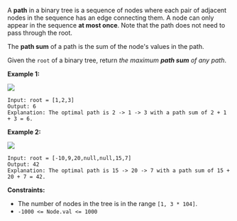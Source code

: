 A **path** in a binary tree is a sequence of nodes where each pair of adjacent
nodes in the sequence has an edge connecting them. A node can only appear in
the sequence **at most once**. Note that the path does not need to pass
through the root.

The **path sum** of a path is the sum of the node's values in the path.

Given the `root` of a binary tree, return _the maximum **path sum** of any
path_.



**Example 1:**

![](https://assets.leetcode.com/uploads/2020/10/13/exx1.jpg)

    
    
    Input: root = [1,2,3]
    Output: 6
    Explanation: The optimal path is 2 -> 1 -> 3 with a path sum of 2 + 1 + 3 = 6.
    

**Example 2:**

![](https://assets.leetcode.com/uploads/2020/10/13/exx2.jpg)

    
    
    Input: root = [-10,9,20,null,null,15,7]
    Output: 42
    Explanation: The optimal path is 15 -> 20 -> 7 with a path sum of 15 + 20 + 7 = 42.
    



**Constraints:**

  * The number of nodes in the tree is in the range `[1, 3 * 104]`.
  * `-1000 <= Node.val <= 1000`

